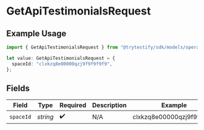 # GetApiTestimonialsRequest

## Example Usage

```typescript
import { GetApiTestimonialsRequest } from "@trytestify/sdk/models/operations";

let value: GetApiTestimonialsRequest = {
  spaceId: "clxkzq8e00000qzj9f9f9f9f9",
};
```

## Fields

| Field                     | Type                      | Required                  | Description               | Example                   |
| ------------------------- | ------------------------- | ------------------------- | ------------------------- | ------------------------- |
| `spaceId`                 | *string*                  | :heavy_check_mark:        | N/A                       | clxkzq8e00000qzj9f9f9f9f9 |